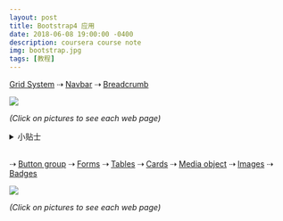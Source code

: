 ```yaml
---
layout: post
title: Bootstrap4 应用
date: 2018-06-08 19:00:00 -0400
description: coursera course note
img: bootstrap.jpg
tags: [教程]
---
```


<style>
    .image{
      position: relative;
    }
    .image a{
      display: block;      
      position: absolute;
    }
</style>



<a href="https://getbootstrap.com/docs/4.0/layout/grid/" target="_blank">Grid System</a> 
⇢ <a href="https://getbootstrap.com/docs/4.0/components/navbar/" target="_blank">Navbar</a> 
⇢ <a href="https://getbootstrap.com/docs/4.0/components/breadcrumb/" target="_blank">Breadcrumb</a> 

<div class="image">
  <img src="{{ site.url }}{{ site.baseurl }}/assets/img/content/exercise/1.jpg" >
  <a href="{{ site.url }}{{ site.baseurl }}/exercise/0-template/index.html" target="_blank" style="top: 0%; left: 0%; width: 65%; height: 100%;"></a>
  <a href="{{ site.url }}{{ site.baseurl }}/exercise/1-grid-and-nav/index.html" target="_blank" style="top: 0%; left: 66%; width: 34%; height: 100%;"></a>
</div>

<i>(Click on pictures to see each web page)</i>

<details>
    <summary>小贴士</summary>
    <ul>
        <li>Remember to include <a href="https://getbootstrap.com/docs/4.0/getting-started/introduction/" target="_blank">Bootstrap4 CSS and Javascript</a>, <a href="https://cdnjs.com/libraries/font-awesome" target="_blank">Font Awesome CSS</a> and <a href="https://cdnjs.com/libraries/bootstrap-social" target="_blank">Bootstrap Social CSS</a></li>
        <li>The navbar background is <strong>#512DA8</strong>, header background is <strong>#9575CD</strong>, footer background is <strong>#D1C4E9</strong></li>
        <li>Master <code>align-items-center</code>, <code>align-self-center</code>, <code>justify-content-center</code></li>
        <li>Use <code>d-none</code> and <code>d-sm-block</code> to hide content on extra small screen</li>
    </ul>
</details>


<br>


⇢ <a href="https://getbootstrap.com/docs/4.1/components/button-group/" target="_blank">Button group</a> 
⇢ <a href="https://getbootstrap.com/docs/4.0/components/forms/" target="_blank">Forms</a>
⇢ <a href="https://getbootstrap.com/docs/4.0/content/tables/" target="_blank">Tables</a>
⇢ <a href="https://getbootstrap.com/docs/4.0/components/card/" target="_blank">Cards</a>
⇢ <a href="https://getbootstrap.com/docs/4.0/layout/media-object/" target="_blank">Media object</a>
⇢ <a href="https://getbootstrap.com/docs/4.1/content/images/" target="_blank">Images</a>
⇢ <a href="https://getbootstrap.com/docs/4.1/components/badge/" target="_blank">Badges</a>


<div class="image">
  <img src="{{ site.url }}{{ site.baseurl }}/assets/img/content/exercise/2.jpg">
  <a href="{{ site.url }}{{ site.baseurl }}/exercise/2-other/index.html" target="_blank" style="top: 0%; left: 0%; width: 32%; height: 100%;"></a>
  <a href="{{ site.url }}{{ site.baseurl }}/exercise/2-other/aboutus.html" target="_blank" style="top: 0%; left: 34%; width: 28%; height: 100%;"></a>
    <a href="{{ site.url }}{{ site.baseurl }}/exercise/2-other/contactus.html" target="_blank" style="top: 0%; left: 64%; width: 37%; height: 100%;"></a>
</div>

<i>(Click on pictures to see each web page)</i>


<br>



<!--
⇢ <a href="{{ site.url }}{{ site.baseurl }}/exercise/Tabs/aboutus.html" target="_blank">标签页</a> ⇢ <a href="{{ site.url }}{{ site.baseurl }}/exercise/Accordion/aboutus.html" target="_blank">手风琴菜单</a> ⇢ <a href="{{ site.url }}{{ site.baseurl }}/exercise/Tooltip-and-Modal/index.html" target="_blank">提示框</a>  ⇢ <a href="{{ site.url }}{{ site.baseurl }}/exercise/Carousel/index.html" target="_blank">轮播</a> ⇢ <a href="{{ site.url }}{{ site.baseurl }}/exercise/Assignment3/index.html" target="_blank">作业三</a>
-->


